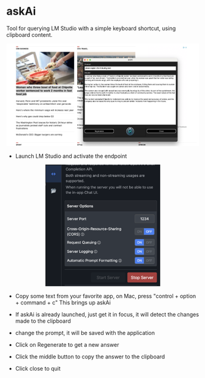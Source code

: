 # askAi
 Tool for querying LM Studio with a simple keyboard shortcut, using clipboard content.

![askAI Looks like that:](/resources/screen.png)


- Launch LM Studio and activate the endpoint
<div align="center">
<img src="/resources/settings.png" alt="LM Studio Settings" width="300">
</div>


* Copy some text from your favorite app, on Mac, press "control + option + command + c"
This brings up askAi

* If askAi is already launched, just get it in focus, it will detect the changes made to the clipboard

* change the prompt, it will be saved with the application

* Click on Regenerate to get a new answer

* Click the middle button to copy the answer to the clipboard

* Click close to quit
